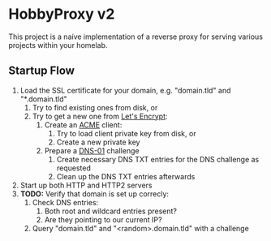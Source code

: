 # HobbyProxy v2

This project is a naíve implementation of a reverse proxy for serving various projects within your homelab.

## Startup Flow

1. Load the SSL certificate for your domain, e.g. "domain.tld" and "\*.domain.tld"
   1. Try to find existing ones from disk, or
   2. Try to get a new one from [Let's Encrypt](https://letsencrypt.org/):
      1. Create an [ACME](https://en.wikipedia.org/wiki/Automatic_Certificate_Management_Environment) client:
         1. Try to load client private key from disk, or
         2. Create a new private key
      2. Prepare a [DNS-01](https://letsencrypt.org/docs/challenge-types/#dns-01-challenge) challenge
         1. Create necessary DNS TXT entries for the DNS challenge as requested
         2. Clean up the DNS TXT entries afterwards
2. Start up both HTTP and HTTP2 servers
3. **TODO:** Verify that domain is set up correcly:
   1. Check DNS entries:
      1. Both root and wildcard entries present?
      2. Are they pointing to our current IP?
   2. Query "domain.tld" and "&lt;random&gt;.domain.tld" with a challenge
